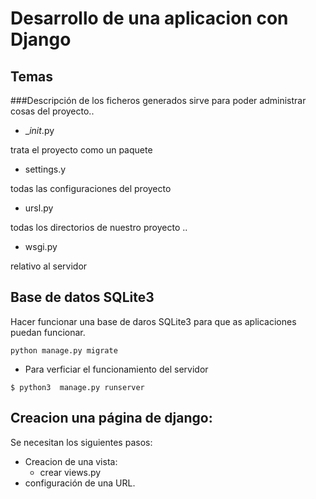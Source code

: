 # Desarrollo de una aplicacion con Django

## Temas 
###Descripción de los ficheros generados
sirve para poder administrar cosas del proyecto.. 

- __init_.py 

trata el proyecto como un paquete 

- settings.y 

todas las configuraciones del proyecto

- ursl.py 

todas los directorios de nuestro proyecto ..

- wsgi.py 

relativo al servidor

## Base de datos SQLite3
Hacer funcionar una base de daros SQLite3 para que as aplicaciones puedan funcionar.
```
python manage.py migrate
```
- Para verficiar el funcionamiento del servidor

```
$ python3  manage.py runserver
 ```


## Creacion una página de django: 

Se necesitan los siguientes pasos:
 - Creacion de una vista:
   - crear views.py 
 - configuración de una URL. 


